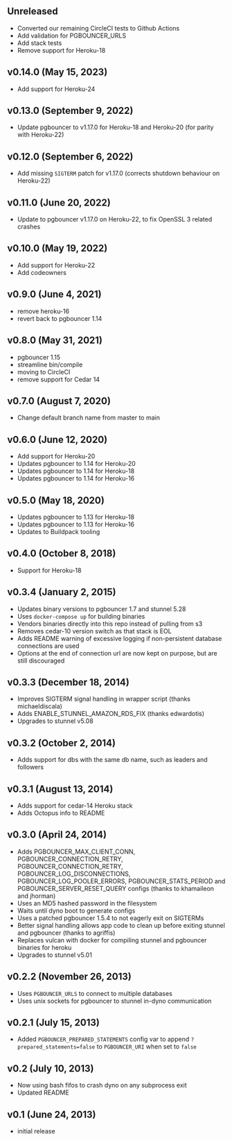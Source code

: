 ## Unreleased
* Converted our remaining CircleCI tests to Github Actions
* Add validation for PGBOUNCER_URLS
* Add stack tests
* Remove support for Heroku-18

## v0.14.0 (May 15, 2023)
* Add support for Heroku-24

## v0.13.0 (September 9, 2022)
* Update pgbouncer to v1.17.0 for Heroku-18 and Heroku-20 (for parity with Heroku-22)

## v0.12.0 (September 6, 2022)
* Add missing `SIGTERM` patch for v1.17.0 (corrects shutdown behaviour on Heroku-22)

## v0.11.0 (June 20, 2022)
* Update to pgbouncer v1.17.0 on Heroku-22, to fix OpenSSL 3 related crashes

## v0.10.0 (May 19, 2022)
* Add support for Heroku-22
* Add codeowners

## v0.9.0 (June 4, 2021)
* remove heroku-16
* revert back to pgbouncer 1.14

## v0.8.0 (May 31, 2021)
* pgbouncer 1.15
* streamline bin/compile
* moving to CircleCI
* remove support for Cedar 14

## v0.7.0 (August 7, 2020)
* Change default branch name from master to main

## v0.6.0 (June 12, 2020)
* Add support for Heroku-20
* Updates pgbouncer to 1.14 for Heroku-20
* Updates pgbouncer to 1.14 for Heroku-18
* Updates pgbouncer to 1.14 for Heroku-16

## v0.5.0 (May 18, 2020)
* Updates pgbouncer to 1.13 for Heroku-18
* Updates pgbouncer to 1.13 for Heroku-16
* Updates to Buildpack tooling

## v0.4.0 (October 8, 2018)
* Support for Heroku-18

## v0.3.4 (January 2, 2015)

* Updates binary versions to pgbouncer 1.7 and stunnel 5.28
* Uses `docker-compose up` for building binaries
* Vendors binaries directly into this repo instead of pulling from s3
* Removes cedar-10 version switch as that stack is EOL
* Adds README warning of excessive logging if non-persistent database
  connections are used
* Options at the end of connection url are now kept on purpose, but are still
  discouraged

## v0.3.3 (December 18, 2014)

* Improves SIGTERM signal handling in wrapper script (thanks michaeldiscala)
* Adds ENABLE_STUNNEL_AMAZON_RDS_FIX (thanks edwardotis)
* Upgrades to stunnel v5.08

## v0.3.2 (October 2, 2014)

* Adds support for dbs with the same db name, such as leaders and followers

## v0.3.1 (August 13, 2014)

* Adds support for cedar-14 Heroku stack
* Adds Octopus info to README

## v0.3.0 (April 24, 2014)

* Adds PGBOUNCER_MAX_CLIENT_CONN, PGBOUNCER_CONNECTION_RETRY,
 PGBOUNCER_CONNECTION_RETRY, PGBOUNCER_LOG_DISCONNECTIONS,
 PGBOUNCER_LOG_POOLER_ERRORS, PGBOUNCER_STATS_PERIOD and
 PGBOUNCER_SERVER_RESET_QUERY configs (thanks to khamaileon and jhorman)
* Uses an MD5 hashed password in the filesystem
* Waits until dyno boot to generate configs
* Uses a patched pgbouncer 1.5.4 to not eagerly exit on SIGTERMs
* Better signal handling allows app code to clean up before exiting stunnel and
 pgbouncer (thanks to agriffis)
* Replaces vulcan with docker for compiling stunnel and pgbouncer binaries for
 heroku
* Upgrades to stunnel v5.01

## v0.2.2 (November 26, 2013)

* Uses `PGBOUNCER_URLS` to connect to multiple databases
* Uses unix sockets for pgbouncer to stunnel in-dyno communication

## v0.2.1 (July 15, 2013)

* Added `PGBOUNCER_PREPARED_STATEMENTS` config var to append
`?prepared_statements=false` to `PGBOUNCER_URI` when set to `false`

## v0.2 (July 10, 2013)

* Now using bash fifos to crash dyno on any subprocess exit
* Updated README

## v0.1 (June 24, 2013)

* initial release
